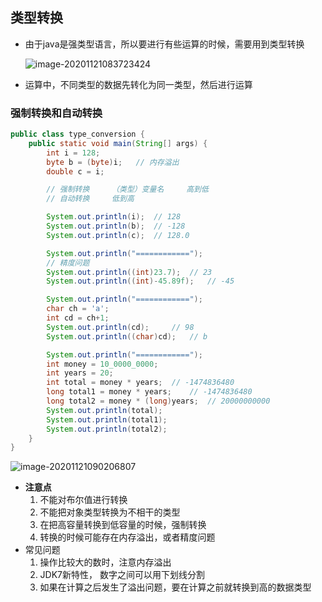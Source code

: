 ## 类型转换

- 由于java是强类型语言，所以要进行有些运算的时候，需要用到类型转换

    ![image-20201121083723424](https://img2020.cnblogs.com/blog/2213660/202011/2213660-20201121083724120-1780031662.png)

- 运算中，不同类型的数据先转化为同一类型，然后进行运算



### 强制转换和自动转换

```java
public class type_conversion {
    public static void main(String[] args) {
        int i = 128;
        byte b = (byte)i;   // 内存溢出
        double c = i;

        // 强制转换     （类型）变量名     高到低
        // 自动转换     低到高

        System.out.println(i);  // 128
        System.out.println(b);  // -128
        System.out.println(c);  // 128.0

        System.out.println("============");
        // 精度问题
        System.out.println((int)23.7);  // 23
        System.out.println((int)-45.89f);   // -45

        System.out.println("============");
        char ch = 'a';
        int cd = ch+1;
        System.out.println(cd);     // 98
        System.out.println((char)cd);   // b

        System.out.println("============");
        int money = 10_0000_0000;
        int years = 20;
        int total = money * years;  // -1474836480
        long total1 = money * years;    // -1474836480
        long total2 = money * (long)years;  // 20000000000
        System.out.println(total);
        System.out.println(total1);
        System.out.println(total2);
    }
}
```

![image-20201121090206807](https://img2020.cnblogs.com/blog/2213660/202011/2213660-20201121090207481-1684698970.png)

- **注意点** 
    1. 不能对布尔值进行转换
    2. 不能把对象类型转换为不相干的类型
    3. 在把高容量转换到低容量的时候，强制转换
    4. 转换的时候可能存在内存溢出，或者精度问题
- 常见问题
    1. 操作比较大的数时，注意内存溢出
    2. JDK7新特性， 数字之间可以用下划线分割
    3. 如果在计算之后发生了溢出问题，要在计算之前就转换到高的数据类型